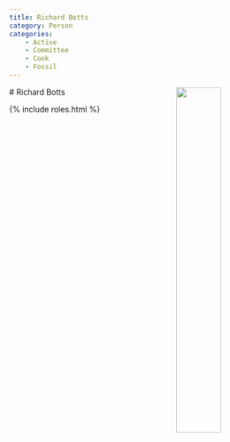 ```yaml
---
title: Richard Botts
category: Person
categories:
    - Active
    - Committee
    - Cook
    - Fossil
---
```

<img src="/img/2014-Richard-Botts.jpeg" style="width: 40%" align="right">
# Richard Botts

{% include roles.html %}